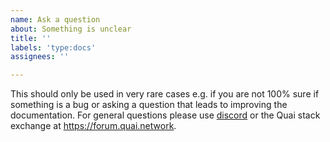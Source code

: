 ```yaml
---
name: Ask a question
about: Something is unclear
title: ''
labels: 'type:docs'
assignees: ''

---
```


This should only be used in very rare cases e.g. if you are not 100% sure if something is a bug or asking a question that leads to improving the documentation. For general questions please use [discord](https://discord.gg/ngw88VXXnV) or the Quai stack exchange at https://forum.quai.network.
